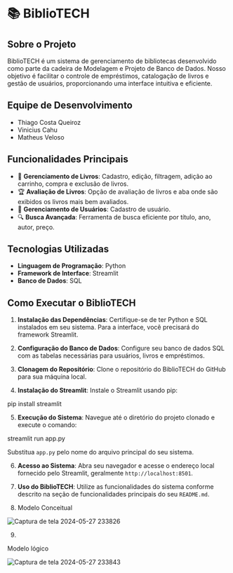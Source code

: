 # 📚 BiblioTECH

## Sobre o Projeto
BiblioTECH é um sistema de gerenciamento de bibliotecas desenvolvido como parte da cadeira de Modelagem e Projeto de Banco de Dados. Nosso objetivo é facilitar o controle de empréstimos, catalogação de livros e gestão de usuários, proporcionando uma interface intuitiva e eficiente.

## Equipe de Desenvolvimento
- Thiago Costa Queiroz
- Vinicius Cahu
- Matheus Veloso

## Funcionalidades Principais
- 📖 **Gerenciamento de Livros**: Cadastro, edição, filtragem, adição ao carrinho, compra e exclusão de livros.
- 🏆 **Avaliação de Livros**: Opção de avaliação de livros e aba onde são exibidos os livros mais bem avaliados.
- 👤 **Gerenciamento de Usuários**: Cadastro de usuário.
- 🔍 **Busca Avançada**: Ferramenta de busca eficiente por título, ano, autor, preço.

## Tecnologias Utilizadas
- **Linguagem de Programação**: Python
- **Framework de Interface**: Streamlit
- **Banco de Dados**: SQL

## Como Executar o BiblioTECH

1. **Instalação das Dependências**: Certifique-se de ter Python e SQL instalados em seu sistema. Para a interface, você precisará do framework Streamlit.

2. **Configuração do Banco de Dados**: Configure seu banco de dados SQL com as tabelas necessárias para usuários, livros e empréstimos.

3. **Clonagem do Repositório**: Clone o repositório do BiblioTECH do GitHub para sua máquina local.

4. **Instalação do Streamlit**: Instale o Streamlit usando pip:

pip install streamlit

5. **Execução do Sistema**: Navegue até o diretório do projeto clonado e execute o comando:

streamlit run app.py

Substitua `app.py` pelo nome do arquivo principal do seu sistema.

6. **Acesso ao Sistema**: Abra seu navegador e acesse o endereço local fornecido pelo Streamlit, geralmente `http://localhost:8501`.

7. **Uso do BiblioTECH**: Utilize as funcionalidades do sistema conforme descrito na seção de funcionalidades principais do seu `README.md`.
8. Modelo Conceitual

![Captura de tela 2024-05-27 233826](https://github.com/Viniciuscahu/projetobd/assets/142367401/b8be7ea1-bee6-4c50-81d1-314ff7b67b8a)

9. 
Modelo lógico

![Captura de tela 2024-05-27 233843](https://github.com/Viniciuscahu/projetobd/assets/142367401/eb5d49bf-7f17-4ea7-aac2-502d10837f38)










